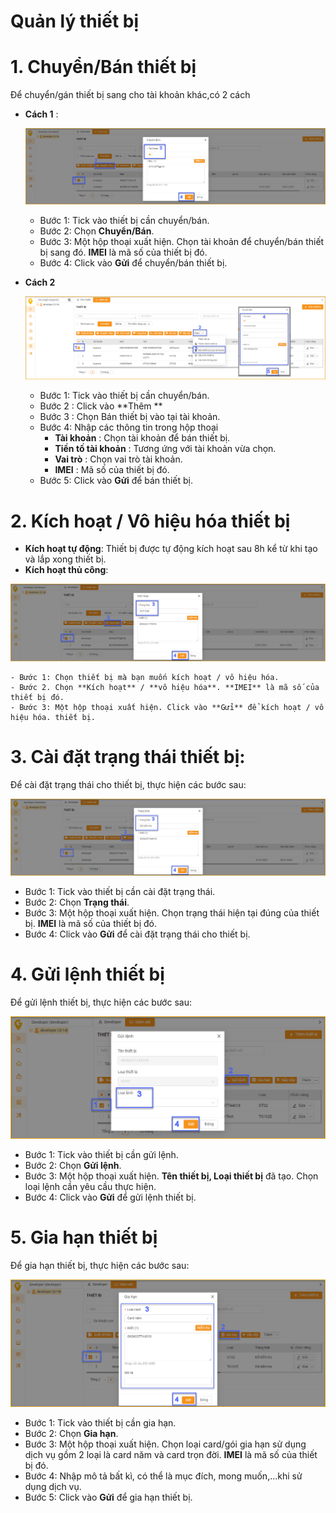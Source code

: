 # Quản lý thiết bị  
# 1. Chuyển/Bán thiết bị
Để chuyển/gán thiết bị sang cho tài khoản khác,có 2 cách
* **Cách 1** : 

    <span style="display:block;text-align:center">![Manage device ](/docs/assets/images/web-interface/web-interface-device/move-device.png)

    - Bước 1: Tick vào thiết bị cần chuyển/bán.
    - Bước 2: Chọn **Chuyển/Bán**.
    - Bước 3: Một hộp thoại xuất hiện. Chọn tài khoản để chuyển/bán thiết bị sang đó. **IMEI** là mã số của thiết bị đó.
    - Bước 4: Click vào **Gửi** để chuyển/bán thiết bị.
* **Cách 2**

    <span style="display:block;text-align:center">![Manage device ](/docs/assets/images/web-interface/web-interface-device/equipment-sale.png)

    - Bước 1: Tick vào thiết bị cần chuyển/bán.
    - Bước 2 : Click vào **Thêm **
    - Bước 3 : Chọn Bán thiết bị vào tại tài khoản.
    - Bước 4: Nhập các thông tin trong hộp thoại
        - **Tài khoản** : Chọn tài khoản để bán thiết bị.
        - **Tiền tố tài khoản** : Tương ứng với tài khoản vừa chọn.
        - **Vai trò** : Chọn vai trò tài khoản.
        - **IMEI** : Mã số của thiết bị đó.
    - Bước 5: Click vào **Gửi** để bán thiết bị.

# 2. Kích hoạt / Vô hiệu hóa thiết bị
- **Kích hoạt tự động**: Thiết bị được tự động kích hoạt sau 8h kể từ khi tạo và lắp xong thiết bị.
- **Kích hoạt thủ công**:
     
<span style="display:block;text-align:center">![active device ](/docs/assets/images/web-interface/web-interface-device/active-device.png)

    - Bước 1: Chọn thiết bị mà bạn muốn kích hoạt / vô hiệu hóa.
    - Bước 2. Chọn **Kích hoạt** / **vô hiệu hóa**. **IMEI** là mã số của thiết bị đó.
    - Bước 3: Một hộp thoại xuất hiện. Click vào **Gửi** để kích hoạt / vô hiệu hóa. thiết bị.

# 3. Cài đặt trạng thái thiết bị:

Để cài đặt trạng thái cho thiết bị, thực hiện các bước sau: 

<span style="display:block;text-align:center">![Manage device ](/docs/assets/images/web-interface/web-interface-device/device-status.png)


- Bước 1: Tick vào thiết bị cần cài đặt trạng thái.
- Bước 2: Chọn **Trạng thái**.
- Bước 3: Một hộp thoại xuất hiện. Chọn trạng thái hiện tại đúng của thiết bị. **IMEI** là mã số của thiết bị đó.
- Bước 4: Click vào **Gửi** để cài đặt trạng thái cho thiết bị.

# 4. Gửi lệnh thiết bị
Để gửi lệnh thiết bị, thực hiện các bước sau: 

<span style="display:block;text-align:center">![Manage device ](/docs/assets/images/web-interface/web-interface-device/send-the-device-command.png)


- Bước 1: Tick vào thiết bị cần gửi lệnh.
- Bước 2: Chọn **Gửi lệnh**.
- Bước 3: Một hộp thoại xuất hiện. **Tên thiết bị, Loại thiết bị** đã tạo. Chọn loại lệnh cần yêu cầu thực hiện.
- Bước 4: Click vào **Gửi** để gửi lệnh thiết bị.

# 5. Gia hạn thiết bị
Để gia hạn thiết bị, thực hiện các bước sau: 

<span style="display:block;text-align:center">![Manage device ](/docs/assets/images/web-interface/web-interface-device/device-extension.png)


- Bước 1: Tick vào thiết bị cần gia hạn.
- Bước 2: Chọn **Gia hạn**.
- Bước 3: Một hộp thoại xuất hiện. Chọn loại card/gói gia hạn sử dụng dịch vụ gồm 2 loại là card năm và card trọn đời. **IMEI** là mã số của thiết bị đó.
- Bước 4: Nhập mô tả bất kì, có thể là mục đích, mong muốn,...khi sử dụng dịch vụ.
- Bước 5: Click vào **Gửi** để gia hạn thiết bị.








